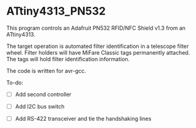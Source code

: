 ATtiny4313_PN532
================
This program controls an Adafruit PN532 RFID/NFC Shield v1.3 from an ATtiny4313.

The target operation is automated filter identification in a telescope filter wheel. Filter holders will have MiFare Classic tags permanently attached. The tags will hold filter identification information.

The code is written for avr-gcc.

To-do:
- [ ] Add second controller
- [ ] Add I2C bus switch
- [ ] Add RS-422 transceiver and tie the handshaking lines

